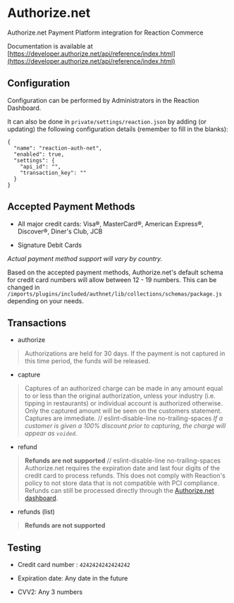 # Authorize.net

Authorize.net Payment Platform integration for Reaction Commerce

Documentation is available at [https://developer.authorize.net/api/reference/index.html](https://developer.authorize.net/api/reference/index.html)

## Configuration

Configuration can be performed by Administrators in the Reaction Dashboard.

It can also be done in `private/settings/reaction.json` by adding (or updating) the following configuration details (remember to fill in the blanks):

```
{
  "name": "reaction-auth-net",
  "enabled": true,
  "settings": {
    "api_id": "",
    "transaction_key": ""
  }
}
```

## Accepted Payment Methods

- All major credit cards: Visa®, MasterCard®, American Express®, Discover®, Diner's Club, JCB

- Signature Debit Cards

_Actual payment method support will vary by country._

Based on the accepted payment methods, Authorize.net's default schema for credit card numbers will allow between 12 - 19 numbers. This can be changed in `/imports/plugins/included/authnet/lib/collections/schemas/package.js` depending on your needs.

## Transactions

- authorize

> Authorizations are held for 30 days. If the payment is not captured in this time period, the funds will be released.

- capture

> Captures of an authorized charge can be made in any amount equal to or less than the original authorization, unless your industry (i.e. tipping in restaurants) or individual account is authorized otherwise. Only the captured amount will be seen on the customers statement. Captures are immediate.
>   // eslint-disable-line no-trailing-spaces
> *If a customer is given a 100% discount prior to capturing, the charge will appear as `voided`.*

- refund

> **Refunds are not supported**   // eslint-disable-line no-trailing-spaces
Authorize.net requires the expiration date and last four digits of the credit card to process refunds. This does not comply with Reaction's policy to not store data that is not compatible with PCI compliance. Refunds can still be processed directly through the [Authorize.net dashboard](https://account.authorize.net/).

- refunds (list)

> **Refunds are not supported**

## Testing

- Credit card number : `4242424242424242`

- Expiration date: Any date in the future

- CVV2: Any 3 numbers
